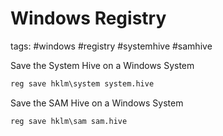# Windows Registry

tags: #windows #registry #systemhive #samhive

Save the System Hive on a Windows System
```cmd
reg save hklm\system system.hive
```

Save the SAM Hive on a Windows System
```cmd
reg save hklm\sam sam.hive
```

